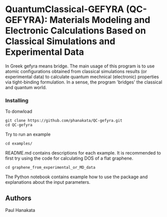 # QuantumClassical-GEFYRA (QC-GEFYRA): Materials Modeling and Electronic Calculations Based on Classical Simulations and Experimental Data

In Greek gefyra means bridge. The main usage of this program is to use atomic configurations obtained from classical simulations results (or experimental data) to calculate  quantum mechnical (electronic) properties via tight-binding formulation. In a sense, the program 'bridges' the classical and quantum world. 

### Installing
To donwload 
```
git clone https://github.com/phanakata/QC-gefyra.git
cd QC-gefyra
```
Try to run an example
```
cd examples/
```
README.md contains descriptions for each example. 
It is recommended to first try using the code for calculating DOS of a flat graphene. 
```
cd graphene_from_experimental_or_MD_data
``` 
The Python notebook contains example how to use the package and explanations about the input parameters. 
## Authors
Paul Hanakata
